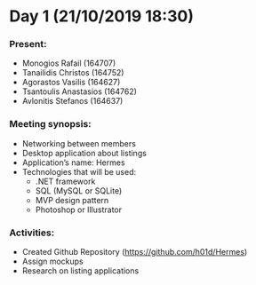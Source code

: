 # Day 1 (21/10/2019 18:30)

### Present:
* Monogios Rafail (164707)
* Tanailidis Christos (164752)
* Agorastos Vasilis (164627)
* Tsantoulis Anastasios (164762)
* Avlonitis Stefanos (164637)

### Meeting synopsis:
* Networking between members
* Desktop application about listings
* Application’s name: Hermes
* Technologies that will be used:
  * .NET framework
  * SQL (MySQL or SQLite)
  * MVP design pattern
  * Photoshop or Illustrator

### Activities:
* Created Github Repository (https://github.com/h01d/Hermes)
* Assign mockups
* Research on listing applications
